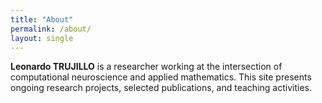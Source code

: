 ```yaml
---
title: "About"
permalink: /about/
layout: single
---
```



**Leonardo TRUJILLO** is a researcher working at the intersection of computational neuroscience and applied mathematics. This site presents ongoing research projects, selected publications, and teaching activities.

